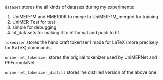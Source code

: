 `dataset` stores the all kinds of datasets during my experiments:
1. UniMER-1M and HME100K to merge to UniMER-1M_merged for training
2. UniMER-Test for test
3. simple for debugging
4. hf_datasets for making it to hf format and push to hf.

`tokenizer` stores the handicraft tokenizer I made for LaTeX (more precisely for KaTeX) commands.

`unimernet_tokenizer` stores the original tokenizer used by UniMERNet and PPFormulaNet

`unimernet_tokenizer_distill` stores the distilled version of the above one.
